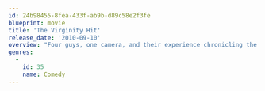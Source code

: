 ```yaml
---
id: 24b98455-8fea-433f-ab9b-d89c58e2f3fe
blueprint: movie
title: 'The Virginity Hit'
release_date: '2010-09-10'
overview: "Four guys, one camera, and their experience chronicling the exhilarating and terrifying rite of passage: losing your virginity. As these guys help their buddy get laid, they'll have to survive friends with benefits, Internet hookups, even porn stars during an adventure that proves why you will always remember your first time."
genres:
  -
    id: 35
    name: Comedy
---
```

